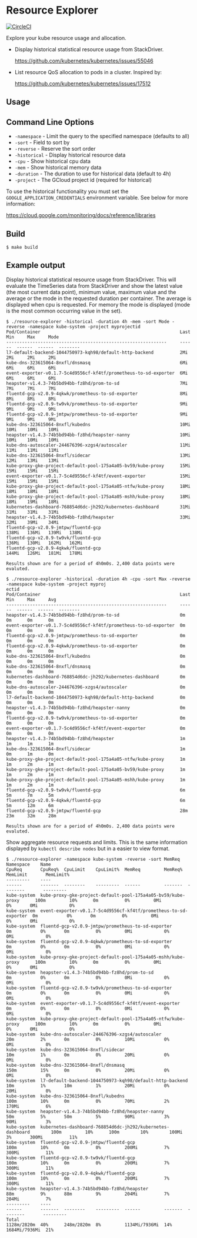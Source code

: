 Resource Explorer
================

[![CircleCI](https://circleci.com/gh/dpetzold/kube-resource-explorer.svg?style=svg)](https://circleci.com/gh/dpetzold/kube-resource-explorer)


Explore your kube resource usage and allocation.

* Display historical statistical resource usage from StackDriver.

  https://github.com/kubernetes/kubernetes/issues/55046

* List resource QoS allocation to pods in a cluster. Inspired by:

  https://github.com/kubernetes/kubernetes/issues/17512


## Usage

## Command Line Options                                                                                                
* `-namespace` - Limit the query to the specified namespace (defaults to all)
* `-sort` - Field to sort by
* `-reverse` - Reserve the sort order
* `-historical` - Display historical resource data
* `-cpu` - Show historical cpu data
* `-mem` - Show historical memory data
* `-duration` - The duration to use for historical data (default to 4h)
* `-project` - The GCloud project id (required for historical)

To use the historical functionality you must set the
`GOOGLE_APPLICATION_CREDENTIALS` environment variable. See below for more
information:

https://cloud.google.com/monitoring/docs/reference/libraries


## Build

```
$ make build
```

## Example output

Display historical statistical resource usage from StackDriver. This will
evaluate the TimeSeries data from StackDriver and show the latest value (the
most current data point), minimum value, maximum value and the average or the
mode in the requested duration per container. The average is displayed when
cpu is requested. For memory the mode is displayed (mode is the most common
occurring value in the set).

```
$ ./resource-explorer -historical -duration 4h -mem -sort Mode -reverse -namespace kube-system -project myprojectid
Pod/Container                                                     Last    Min     Max     Mode
-------------------------------------------------------------     ------  ------  ------  --------
l7-default-backend-1044750973-kqh98/default-http-backend          2Mi     2Mi     2Mi     2Mi
kube-dns-323615064-8nxfl/dnsmasq                                  6Mi     6Mi     6Mi     6Mi
event-exporter-v0.1.7-5c4d9556cf-kf4tf/prometheus-to-sd-exporter  6Mi     6Mi     6Mi     6Mi
heapster-v1.4.3-74b5bd94bb-fz8hd/prom-to-sd                       7Mi     7Mi     7Mi     7Mi
fluentd-gcp-v2.0.9-4qkwk/prometheus-to-sd-exporter                8Mi     8Mi     8Mi     8Mi
fluentd-gcp-v2.0.9-tw9vk/prometheus-to-sd-exporter                9Mi     9Mi     9Mi     9Mi
fluentd-gcp-v2.0.9-jmtpw/prometheus-to-sd-exporter                9Mi     9Mi     9Mi     9Mi
kube-dns-323615064-8nxfl/kubedns                                  10Mi    10Mi    10Mi    10Mi
heapster-v1.4.3-74b5bd94bb-fz8hd/heapster-nanny                   10Mi    10Mi    10Mi    10Mi
kube-dns-autoscaler-244676396-xzgs4/autoscaler                    11Mi    11Mi    11Mi    11Mi
kube-dns-323615064-8nxfl/sidecar                                  13Mi    12Mi    13Mi    13Mi
kube-proxy-gke-project-default-pool-175a4a05-bv59/kube-proxy      15Mi    15Mi    15Mi    15Mi
event-exporter-v0.1.7-5c4d9556cf-kf4tf/event-exporter             15Mi    15Mi    15Mi    15Mi
kube-proxy-gke-project-default-pool-175a4a05-ntfw/kube-proxy      18Mi    18Mi    18Mi    18Mi
kube-proxy-gke-project-default-pool-175a4a05-mshh/kube-proxy      18Mi    18Mi    19Mi    18Mi
kubernetes-dashboard-768854d6dc-jh292/kubernetes-dashboard        31Mi    31Mi    31Mi    31Mi
heapster-v1.4.3-74b5bd94bb-fz8hd/heapster                         33Mi    32Mi    39Mi    34Mi
fluentd-gcp-v2.0.9-jmtpw/fluentd-gcp                              138Mi   136Mi   139Mi   138Mi
fluentd-gcp-v2.0.9-tw9vk/fluentd-gcp                              136Mi   130Mi   162Mi   162Mi
fluentd-gcp-v2.0.9-4qkwk/fluentd-gcp                              144Mi   126Mi   181Mi   178Mi

Results shown are for a period of 4h0m0s. 2,400 data points were evaluted.
```

```
$ ./resource-explorer -historical -duration 4h -cpu -sort Max -reverse -namespace kube-system -project myproj
ectid
Pod/Container                                                     Last    Min     Max     Avg
-------------------------------------------------------------     ------  ------  ------  --------                                     
heapster-v1.4.3-74b5bd94bb-fz8hd/prom-to-sd                       0m      0m      0m      0m                                           
event-exporter-v0.1.7-5c4d9556cf-kf4tf/prometheus-to-sd-exporter  0m      0m      0m      0m                                           
fluentd-gcp-v2.0.9-jmtpw/prometheus-to-sd-exporter                0m      0m      0m      0m                                           
fluentd-gcp-v2.0.9-4qkwk/prometheus-to-sd-exporter                0m      0m      0m      0m                                           
kube-dns-323615064-8nxfl/kubedns                                  0m      0m      0m      0m                                           
kube-dns-323615064-8nxfl/dnsmasq                                  0m      0m      0m      0m                                           
kubernetes-dashboard-768854d6dc-jh292/kubernetes-dashboard        0m      0m      0m      0m                                           
kube-dns-autoscaler-244676396-xzgs4/autoscaler                    0m      0m      0m      0m                                           
l7-default-backend-1044750973-kqh98/default-http-backend          0m      0m      0m      0m                                           
heapster-v1.4.3-74b5bd94bb-fz8hd/heapster-nanny                   0m      0m      0m      0m                                           
fluentd-gcp-v2.0.9-tw9vk/prometheus-to-sd-exporter                0m      0m      0m      0m                                           
event-exporter-v0.1.7-5c4d9556cf-kf4tf/event-exporter             0m      0m      0m      0m                                           
heapster-v1.4.3-74b5bd94bb-fz8hd/heapster                         1m      1m      1m      1m                                           
kube-dns-323615064-8nxfl/sidecar                                  1m      0m      1m      0m                                           
kube-proxy-gke-project-default-pool-175a4a05-ntfw/kube-proxy      1m      1m      2m      1m                                           
kube-proxy-gke-project-default-pool-175a4a05-bv59/kube-proxy      1m      1m      2m      1m                                           
kube-proxy-gke-project-default-pool-175a4a05-mshh/kube-proxy      1m      1m      2m      1m                                           
fluentd-gcp-v2.0.9-tw9vk/fluentd-gcp                              6m      5m      7m      5m                                           
fluentd-gcp-v2.0.9-4qkwk/fluentd-gcp                              6m      5m      12m     6m                                           
fluentd-gcp-v2.0.9-jmtpw/fluentd-gcp                              28m     23m     32m     28m                                          

Results shown are for a period of 4h0m0s. 2,400 data points were evaluted.                                                             
```

Show aggregate resource requests and limits. This is the same information
displayed by `kubectl describe nodes` but in a easier to view format. 

```
$ ./resource-explorer -namespace kube-system -reverse -sort MemReq
Namespace    Name                                                              CpuReq       CpuReq%  CpuLimit    CpuLimit%  MemReq         MemReq%  MemLimit       MemLimit%
---------    ----                                                              ------       -------  --------    ---------  ------         -------  --------       ---------
kube-system  kube-proxy-gke-project-default-pool-175a4a05-bv59/kube-proxy      100m         10%      0m          0%         0Mi            0%       0Mi            0%
kube-system  event-exporter-v0.1.7-5c4d9556cf-kf4tf/prometheus-to-sd-exporter  0m           0%       0m          0%         0Mi            0%       0Mi            0%
kube-system  fluentd-gcp-v2.0.9-jmtpw/prometheus-to-sd-exporter                0m           0%       0m          0%         0Mi            0%       0Mi            0%
kube-system  fluentd-gcp-v2.0.9-4qkwk/prometheus-to-sd-exporter                0m           0%       0m          0%         0Mi            0%       0Mi            0%
kube-system  kube-proxy-gke-project-default-pool-175a4a05-mshh/kube-proxy      100m         10%      0m          0%         0Mi            0%       0Mi            0%
kube-system  heapster-v1.4.3-74b5bd94bb-fz8hd/prom-to-sd                       0m           0%       0m          0%         0Mi            0%       0Mi            0%
kube-system  fluentd-gcp-v2.0.9-tw9vk/prometheus-to-sd-exporter                0m           0%       0m          0%         0Mi            0%       0Mi            0%
kube-system  event-exporter-v0.1.7-5c4d9556cf-kf4tf/event-exporter             0m           0%       0m          0%         0Mi            0%       0Mi            0%
kube-system  kube-proxy-gke-project-default-pool-175a4a05-ntfw/kube-proxy      100m         10%      0m          0%         0Mi            0%       0Mi            0%
kube-system  kube-dns-autoscaler-244676396-xzgs4/autoscaler                    20m          2%       0m          0%         10Mi           0%       0Mi            0%
kube-system  kube-dns-323615064-8nxfl/sidecar                                  10m          1%       0m          0%         20Mi           0%       0Mi            0%
kube-system  kube-dns-323615064-8nxfl/dnsmasq                                  150m         15%      0m          0%         20Mi           0%       0Mi            0%
kube-system  l7-default-backend-1044750973-kqh98/default-http-backend          10m          1%       10m         1%         20Mi           0%       20Mi           0%
kube-system  kube-dns-323615064-8nxfl/kubedns                                  100m         10%      0m          0%         70Mi           2%       170Mi          6%
kube-system  heapster-v1.4.3-74b5bd94bb-fz8hd/heapster-nanny                   50m          5%       50m         5%         90Mi           3%       90Mi           3%
kube-system  kubernetes-dashboard-768854d6dc-jh292/kubernetes-dashboard        100m         10%      100m        10%        100Mi          3%       300Mi          11%
kube-system  fluentd-gcp-v2.0.9-jmtpw/fluentd-gcp                              100m         10%      0m          0%         200Mi          7%       300Mi          11%
kube-system  fluentd-gcp-v2.0.9-tw9vk/fluentd-gcp                              100m         10%      0m          0%         200Mi          7%       300Mi          11%
kube-system  fluentd-gcp-v2.0.9-4qkwk/fluentd-gcp                              100m         10%      0m          0%         200Mi          7%       300Mi          11%
kube-system  heapster-v1.4.3-74b5bd94bb-fz8hd/heapster                         88m          9%       88m         9%         204Mi          7%       204Mi          7%
---------    ----                                                              ------       -------  --------    ---------  ------         -------  --------       ---------
Total                                                                          1128m/2820m  40%      248m/2820m  8%         1134Mi/7936Mi  14%      1684Mi/7936Mi  21%
```
